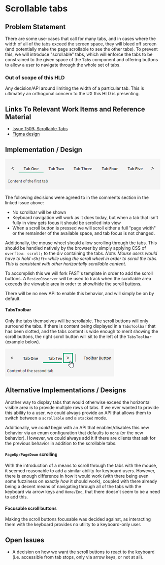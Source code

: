 # Scrollable tabs

## Problem Statement

There are some use-cases that call for many tabs, and in cases where the width of all of the tabs exceed the screen space, they will bleed off screen (and potentially make the page scrollable to see the other tabs). To prevent this, we will introduce "scrollable" tabs, which will enforce the tabs to be constrained to the given space of the `Tabs` component and offering buttons to allow a user to navigate through the whole set of tabs.

### Out of scope of this HLD

Any decision/API around limiting the width of a particular tab. This is ultimately an orthogonal concern to the UX this HLD is presenting.

## Links To Relevant Work Items and Reference Material

-   [Issue 1509: Scrollable Tabs](https://github.com/ni/nimble/issues/1509)
-   [Figma design](https://www.figma.com/design/PO9mFOu5BCl8aJvFchEeuN/Nimble_Components?node-id=11133-57220&node-type=instance&t=DlnrdRo7KWYlheFz-0)

## Implementation / Design

![Scrollable Tabs](./spec-images/scrollable-tabs.png)

The following decisions were agreed to in the comments section in the linked issue above:

-   No scrollbar will be shown
-   Keyboard navigation will work as it does today, but when a tab that isn't fully in view gets focus it should be scrolled into view
-   When a scroll button is pressed we will scroll either a full "page width" or the remainder of the available space, and tab focus is not changed.

Additionally, the mouse wheel should allow scrolling through the tabs. This should be handled natively by the browser by simply applying CSS of `overflow: scroll;` to the div containing the tabs. _Note: Mouse users would have to hold `<Shift>` while using the scroll wheel in order to scroll the tabs. This is consistent with other horizontally scrollable content._

To accomplish this we will fork FAST's template in order to add the scroll buttons. A `ResizeObserver` will be used to track when the scrollable area exceeds the viewable area in order to show/hide the scroll buttons.

There will be no new API to enable this behavior, and will simply be on by default.

#### TabsToolbar

Only the tabs themselves will be scrollable. The scroll buttons will only surround the tabs. If there is content being displayed in a `TabsToolbar` that has been slotted, and the tabs content is wide enough to merit showing the scroll buttons, the right scroll button will sit to the left of the `TabsToolbar` (example below).

![Scrollable Tabs with Toolbar](./spec-images/scrollable-tabs-toolbar.png)

## Alternative Implementations / Designs

Another way to display tabs that would otherwise exceed the horizontal visible area is to provide multiple rows of tabs. If we ever wanted to provide this ability to a user, we could always provide an API that allows them to switch between a `scrollable` and a `stacked` mode.

Additionally, we _could_ begin with an API that enables/disables this new behavior via an enum configuration that defaults to `none` (or the new behavior). However, we could always add it if there are clients that ask for the previous behavior in addition to the scrollable tabs.

#### `PageUp/PageDown` scrolling

With the introduction of a means to scroll through the tabs with the mouse, it seemed reasonable to add a similar ability for keyboard users. However, there is enough difference in how it would work (with there being even some fuzziness on exactly _how_ it should work), coupled with there already being a decent means of navigating through all of the tabs with the keyboard via arrow keys and `Home/End`, that there doesn't seem to be a need to add this.

#### Focusable scroll buttons

Making the scroll buttons focusable was decided against, as interacting them with the keyboard provides no utility to a keyboard-only user. 

## Open Issues

-   A decision on how we want the scroll buttons to react to the keyboard (i.e. accessible from tab stops, only via arrow keys, or not at all).
